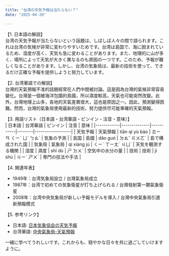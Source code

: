 ```yaml
---
title: "台湾の天気予報は当たらない？"
date: "2025-04-20"

---
```


【1. 日本語の解説】  
台湾の天気予報が当たらないという話題は、しばしば人々の間で語られます。これは台湾の気候が非常に変わりやすいためです。台湾は島国で、海に囲まれているため、湿度が高く、天気も急に変わることがあります。また、地理的に山が多く、場所によって天気が大きく異なるのも原因の一つです。このため、予報が難しくなることがあります。しかし、台湾の気象局は、最新の技術を使って、できるだけ正確な予報を提供しようと努力しています。

【2. 台湾華語での解説】  
台灣的天氣預報不准的話題經常在人們中間被討論。這是因為台灣的氣候非常容易變化。台灣是一個被海洋包圍的島國，所以濕度較高，天氣也可能突然改變。此外，台灣地理上山多，各地的天氣差異很大，這也是原因之一。因此，預測變得困難。然而，台灣的氣象局使用最新的技術，努力提供尽可能準確的天氣預報。

【3. 用語リスト（日本語・台湾華語・ピンイン・注音・意味）】  
| 日本語     | 台湾華語     | ピンイン  | 注音   | 意味             |
|------------|--------------|-----------|--------|------------------|
| 天気予報   | 天氣預報     | tiān qì yù bào | ㄊㄧㄢ ㄑㄧˋ ㄩˋ ㄅㄠˋ | 気象の予測      |
| 島国       | 島國         | dǎo guó   | ㄉㄠˇ ㄍㄨㄛˊ | 島で構成された国 |
| 気象局     | 氣象局       | qì xiàng jú | ㄑㄧˋ ㄒㄧㄤˋ ㄐㄩˊ | 天気を観測する機関 |
| 湿度       | 濕度         | shī dù    | ㄕ ㄉㄨˋ | 空気中の水分の量 |
| 技術       | 技術         | jì shù    | ㄐㄧˋ ㄕㄨˋ | 専門の技法や手法 |

【4. 関連年表】  
- 1949年：台湾気象局設立 / 台灣氣象局成立  
- 1987年：台湾で初めての気象衛星が打ち上げられる / 台灣發射第一顆氣象衛星  
- 2008年：台湾中央気象局が新しい予報モデルを導入 / 台灣中央氣象局引進新預報模式  

【5. 参考リンク】  
- 日本語: [日本気象協会の天気予報](https://www.tenki.jp)  
- 台湾華語: [中央氣象局-天氣預報](https://www.cwb.gov.tw/V8/C/)

一緒に学べてうれしいです。これからも、穏やかな日々を共に過ごしていけますように。

